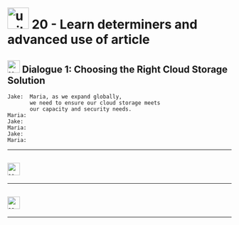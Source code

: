 # <img width="48" height="48" src="https://img.icons8.com/emoji/48/united-kingdom-emoji.png" alt="united-kingdom-emoji"/> 20 - Learn determiners and advanced use of article

## <img width="28" height="28" src="https://img.icons8.com/emoji/28/united-kingdom-emoji.png" alt="united-kingdom-emoji"/> Dialogue 1: Choosing the Right Cloud Storage Solution

```
Jake:  Maria, as we expand globally,
       we need to ensure our cloud storage meets
       our capacity and security needs.
Maria:
Jake:
Maria:
Jake:
Maria:

```

---

## <img width="28" height="28" src="https://img.icons8.com/emoji/28/united-kingdom-emoji.png" alt="united-kingdom-emoji"/>

---

## <img width="28" height="28" src="https://img.icons8.com/emoji/28/united-kingdom-emoji.png" alt="united-kingdom-emoji"/>

---

